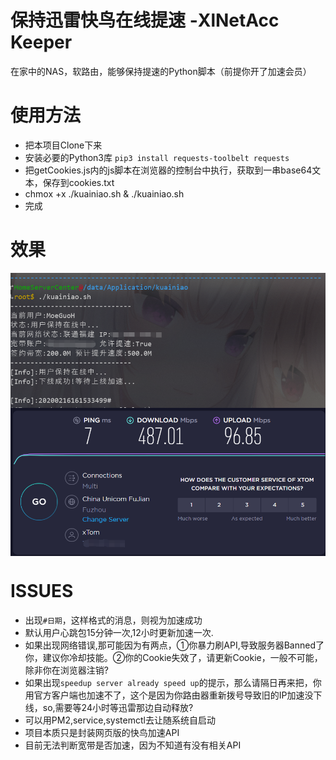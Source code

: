 # 保持迅雷快鸟在线提速 -XlNetAcc Keeper
在家中的NAS，软路由，能够保持提速的Python脚本（前提你开了加速会员）

# 使用方法
* 把本项目Clone下来
* 安装必要的Python3库 `pip3 install requests-toolbelt requests`
* 把getCookies.js内的js脚本在浏览器的控制台中执行，获取到一串base64文本，保存到cookies.txt
* chmox +x ./kuainiao.sh & ./kuainiao.sh
* 完成

# 效果
<img src="./static/run.png" width = "800" align=center />
<img src="./static/result.png" width = "800" align=center />

# ISSUES
* 出现`#日期`，这样格式的消息，则视为加速成功
* 默认用户心跳包15分钟一次,12小时更新加速一次.
* 如果出现网络错误,那可能因为有两点，①你暴力刷API,导致服务器Banned了你，建议你冷却技能。②你的Cookie失效了，请更新Cookie，一般不可能，除非你在浏览器注销?
* 如果出现`speedup server already speed up`的提示，那么请隔日再来把，你用官方客户端也加速不了，这个是因为你路由器重新拨号导致旧的IP加速没下线，so,需要等24小时等迅雷那边自动释放?
* 可以用PM2,service,systemctl去让随系统自启动
* 项目本质只是封装网页版的快鸟加速API
* 目前无法判断宽带是否加速，因为不知道有没有相关API
